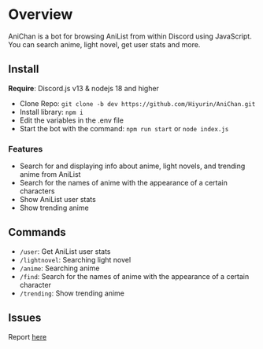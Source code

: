 # Overview

AniChan is a bot for browsing AniList from within Discord using JavaScript.
You can search anime, light novel, get user stats and more.

## Install
**__Require__**: Discord.js v13 & nodejs 18 and higher
- Clone Repo: ``git clone -b dev https://github.com/Hiyurin/AniChan.git``
- Install library: ``npm i``
- Edit the variables in the .env file
- Start the bot with the command: ``npm run start`` or ``node index.js``

### Features

- Search for and displaying info about anime, light novels, and trending anime from AniList
- Search for the names of anime with the appearance of a certain characters
- Show AniList user stats
- Show trending anime 

## Commands
- ``/user``: Get AniList user stats
- ``/lightnovel``: Searching light novel
- ``/anime``: Searching anime
- ``/find``: Search for the names of anime with the appearance of a certain character
- ``/trending``: Show trending anime

## Issues 
Report [here](https://github.com/Hiyurin/AniChan/issues)
